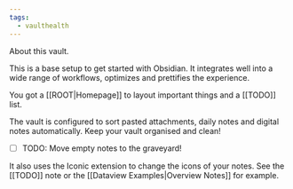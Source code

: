 ```yaml
---
tags:
  - vaulthealth
---
```

About this vault.

This is a base setup to get started with Obsidian. It integrates well into a wide range of workflows, optimizes and prettifies the experience.

You got a [[ROOT|Homepage]] to layout important things and a [[TODO]] list.

The vault is configured to sort pasted attachments, daily notes and digital notes automatically. Keep your vault organised and clean!

- [ ] TODO: Move empty notes to the graveyard!

It also uses the Iconic extension to change the icons of your notes. See the [[TODO]] note or the [[Dataview Examples|Overview Notes]] for example.


